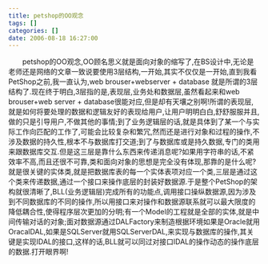 ```yaml
---
title: petshop的OO观念
tags: []
categories: []
date: 2006-08-18 16:27:00 
---
```



&emsp;&emsp;petshop的OO观念,OO顾名思义就是面向对象的缩写了,在BS设计中,无论是老师还是网络的文章一致说要使用3层结构,一开始,其实不仅仅是一开始,直到我看PetShop之前,我一直认为,web brouser+webserver + database 就是所谓的3层结构了.现在终于明白,3层指的是,表现层,业务处和数据层,虽然看起来和web brouser+web server + database很能对应,但是却有天壤之别啊!所谓的表现层,就是如何将要处理的数据和逻辑友好的表现给用户,让用户明明白白,舒舒服服并且,做的只是引导用户,不做其他的事情;到了业务逻辑层的话,就是具体到了某一个与实际工作向匹配的工作了,可能会比较复杂和繁冗,然而还是进行对象和过程的操作,不涉及数据的持久性,根本不与数据库打交道;到了与数据库或是持久数据,专门的类用来跟数据库交互.但是这三层是靠什么东西来传递消息呢?如果用字符串的话,不紧效率不高,而且还很不可靠,类和面向对象的思想是完全没有体现,那靠的是什么呢?就是很关键的实体类,就是把数据库表的每一个实体表项对应一个类,三层是通过这个类来传递数据,通过一个接口来操作底层的封装好数据源.于是整个PetShop的架构就很清晰了,BLL(业务逻辑层)完成所有的功能点,调用接口操纵数据源,因为涉及到不同数据库的不同的操作,所以用接口来对操作和数据源联系就可以最大限度的降低耦合性,使得程序层次更加的分明;有一个Model的工程就是全部的实体,就是中间传输对话的对象;面对数据源通过DALFactory来制造根据环境如果是Oracle就用OracalDAL,如果是SQLServer就用SQLServerDAL,来实现与数据库的操作,其关键是实现IDAL的接口,这样的话,BLL就可以同过对接口IDAL的操作动态的操作底层的数据.打开眼界啊!